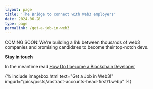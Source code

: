 ```yaml
---
layout: page
title: 'The Bridge to connect with Web3 employers'
date: 2024-06-28
type: page
permalink: /get-a-job-in-web3
---
```

COMING SOON: We're building a link between thousands of web3 companies and promising candidates to become their top-notch devs.

**Stay in touch**


In the meantime read [How Do I become a Blockchain Developer](/en/post/how-do-i-start-blockchain-development)


{% include imagebox.html text="Get a Job in Web3!" imgurl="/pics/posts/abstract-accounts-head-first/1.webp" %}


